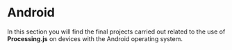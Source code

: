 # Android 

In this section you will find the final projects carried out related to the use of **Processing.js** on devices with the Android operating system.